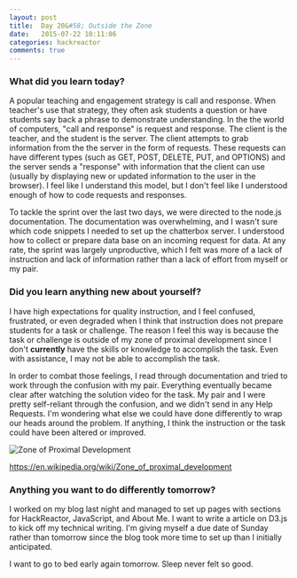 ```yaml
---
layout: post
title:  Day 20&#58; Outside the Zone
date:   2015-07-22 10:11:06
categories: hackreactor
comments: true
---
```



### What did you learn today?

A popular teaching and engagement strategy is call and response. When teacher's use that strategy, they often ask students a question or have students say back a phrase to demonstrate understanding. In the the world of computers, "call and response" is request and response. The client is the teacher, and the student is the server. The client attempts to grab information from the the server in the form of requests. These requests can have different types (such as GET, POST, DELETE, PUT, and OPTIONS) and the server sends a "response" with information that the client can use (usually by displaying new or updated information to the user in the browser). I feel like I understand this model, but I don't feel like I understood enough of how to code requests and responses.

To tackle the sprint over the last two days, we were directed to the node.js documentation. The documentation was overwhelming, and I wasn't sure which code snippets I needed to set up the chatterbox server. I understood how to collect or prepare data base on an incoming request for data. At any rate, the sprint was largely unproductive, which I felt was more of a lack of instruction and lack of information rather than a lack of effort from myself or my pair.


### Did you learn anything new about yourself?

I have high expectations for quality instruction, and I feel confused, frustrated, or even degraded  when I think that instruction does not prepare students for a task or challenge. The reason I feel this way is because the task or challenge is outside of my zone of proximal development since I don't **currently** have the skills or knowledge to accomplish the task. Even with assistance, I may not be able to accomplish the task.

In order to combat those feelings, I read through documentation and tried to work through the confusion with my pair. Everything eventually became clear after watching the solution video for the task. My pair and I were pretty self-reliant through the confusion, and we didn't send in any Help Requests. I'm wondering what else we could have done differently to wrap our heads around the problem. If anything, I think the instruction or the task could have been altered or improved.

![Zone of Proximal Development](http://starscape.com.sg/uploads/default/Vygotskys_Zone_of_Proximal_Development_copy.jpg)

https://en.wikipedia.org/wiki/Zone_of_proximal_development

### Anything you want to do differently tomorrow?

I worked on my blog last night and managed to set up pages with sections for HackReactor, JavaScript, and About Me. I want to write a article on D3.js to kick off my technical writing. I'm giving myself a due date of Sunday rather than tomorrow since the blog took more time to set up than I initially anticipated.

I want to go to bed early again tomorrow. Sleep never felt so good.



